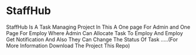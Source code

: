 # StaffHub
StaffHub Is A Task Managing  Project  In This A One page For Admin and One Page For Employ Where Admin Can Allocate Task To Employ And Employ Get Notification And Also They Can Change The Status Of Task .....(For More Information Download The Project This Repo)
